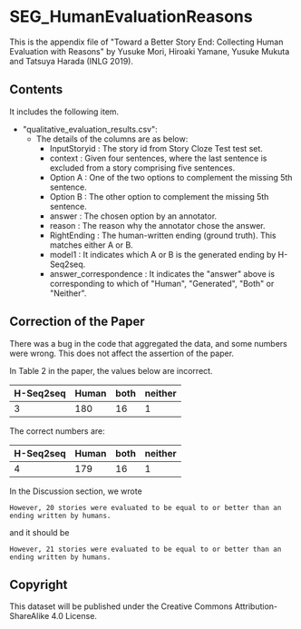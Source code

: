 # SEG_HumanEvaluationReasons

This is the appendix file of "Toward a Better Story End: Collecting Human Evaluation with Reasons" by Yusuke Mori, Hiroaki Yamane, Yusuke Mukuta and Tatsuya Harada (INLG 2019).

## Contents
It includes the following item.
    
- "qualitative_evaluation_results.csv":
    - The details of the columns are as below:
        - InputStoryid : The story id from Story Cloze Test test set.
        - context : Given four sentences, where the last sentence is excluded from a story comprising five sentences.
        - Option A : One of the two options to complement the missing 5th sentence. 
        - Option B : The other option to complement the missing 5th sentence. 
        - answer : The chosen option by an annotator.
        - reason : The reason why the annotator chose the answer.
        - RightEnding : The human-written ending (ground truth). This matches either A or B.
        - model1 : It indicates which A or B is the generated ending by H-Seq2seq.
        - answer_correspondence : It indicates the "answer" above is corresponding to which of "Human", "Generated", "Both" or "Neither".

## Correction of the Paper
There was a bug in the code that aggregated the data, and some numbers were wrong. This does not affect the assertion of the paper.

In Table 2 in the paper, the values below are incorrect.

| H-Seq2seq | Human  | both | neither |
| -------- | --- | ---- | ------- |
| 3         |180     |16      |1         |

The correct numbers are:

| H-Seq2seq | Human  | both | neither |
| -------- | --- | ---- | ------- |
| 4         |179     |16      |1         |

In the Discussion section, we wrote 
```
However, 20 stories were evaluated to be equal to or better than an ending written by humans.
```
and it should be
```
However, 21 stories were evaluated to be equal to or better than an ending written by humans.
```

## Copyright
This dataset will be published under the Creative Commons Attribution-ShareAlike 4.0 License.

